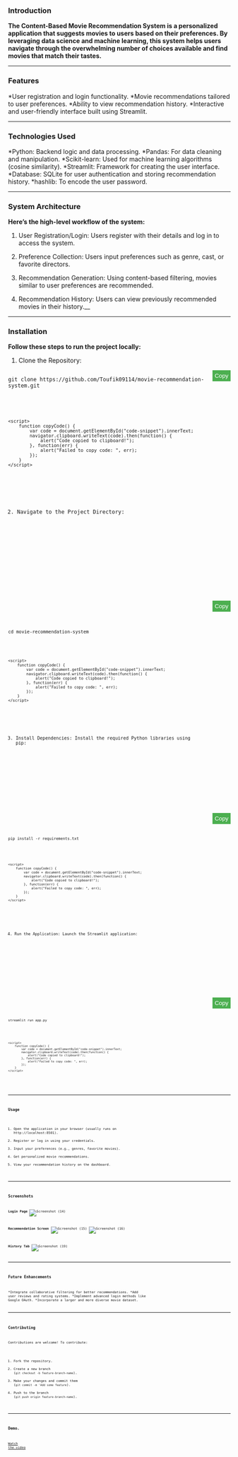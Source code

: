 ### Introduction
__The Content-Based Movie Recommendation System is a personalized application that suggests movies to users based on their preferences. By leveraging data science and machine learning, this system helps users navigate through the overwhelming number of choices available and find movies that match their tastes.__

***

### Features
*User registration and login functionality.
*Movie recommendations tailored to user preferences.
*Ability to view recommendation history.
*Interactive and user-friendly interface built using Streamlit.

***

### Technologies Used
*Python: Backend logic and data processing.
*Pandas: For data cleaning and manipulation.
*Scikit-learn: Used for machine learning algorithms (cosine similarity).
*Streamlit: Framework for creating the user interface.
*Database: SQLite for user authentication and storing recommendation history.
*hashlib: To encode the user password.

***

### System Architecture
__Here’s the high-level workflow of the system:__

1. User Registration/Login:
Users register with their details and log in to access the system.

2. Preference Collection:
Users input preferences such as genre, cast, or favorite directors.

3. Recommendation Generation:
Using content-based filtering, movies similar to user preferences are recommended.

4. Recommendation History:
Users can view previously recommended movies in their history.__

***

### Installation
__Follow these steps to run the project locally:__

1. Clone the Repository:
<!DOCTYPE html>
<html lang="en">
<head>
    <meta charset="UTF-8">
    <meta name="viewport" content="width=device-width, initial-scale=1.0">
    <title>Code Snippet with Copy Button</title>
    <style>
        .code-container {
            position: relative;
        }
        .copy-button {
            position: absolute;
            top: 0;
            right: 0;
            padding: 5px;
            background-color: #4CAF50;
            color: white;
            border: none;
            cursor: pointer;
        }
    </style>
</head>
<body>
    <div class="code-container">
        <button class="copy-button" onclick="copyCode()">Copy</button>
        <pre><code id="code-snippet">
git clone https://github.com/Toufik09114/movie-recommendation-system.git
    </div>

    <script>
        function copyCode() {
            var code = document.getElementById("code-snippet").innerText;
            navigator.clipboard.writeText(code).then(function() {
                alert("Code copied to clipboard!");
            }, function(err) {
                alert("Failed to copy code: ", err);
            });
        }
    </script>
</body>
</html>

2. Navigate to the Project Directory:
<!DOCTYPE html>
<html lang="en">
<head>
    <meta charset="UTF-8">
    <meta name="viewport" content="width=device-width, initial-scale=1.0">
    <title>Code Snippet with Copy Button</title>
    <style>
        .code-container {
            position: relative;
        }
        .copy-button {
            position: absolute;
            top: 0;
            right: 0;
            padding: 5px;
            background-color: #4CAF50;
            color: white;
            border: none;
            cursor: pointer;
        }
    </style>
</head>
<body>
    <div class="code-container">
        <button class="copy-button" onclick="copyCode()">Copy</button>
        <pre><code id="code-snippet">
cd movie-recommendation-system
    </div>

    <script>
        function copyCode() {
            var code = document.getElementById("code-snippet").innerText;
            navigator.clipboard.writeText(code).then(function() {
                alert("Code copied to clipboard!");
            }, function(err) {
                alert("Failed to copy code: ", err);
            });
        }
    </script>
</body>
</html>


3. Install Dependencies: Install the required Python libraries using pip:
<!DOCTYPE html>
<html lang="en">
<head>
    <meta charset="UTF-8">
    <meta name="viewport" content="width=device-width, initial-scale=1.0">
    <title>Code Snippet with Copy Button</title>
    <style>
        .code-container {
            position: relative;
        }
        .copy-button {
            position: absolute;
            top: 0;
            right: 0;
            padding: 5px;
            background-color: #4CAF50;
            color: white;
            border: none;
            cursor: pointer;
        }
    </style>
</head>
<body>
    <div class="code-container">
        <button class="copy-button" onclick="copyCode()">Copy</button>
        <pre><code id="code-snippet">
pip install -r requirements.txt
    </div>

    <script>
        function copyCode() {
            var code = document.getElementById("code-snippet").innerText;
            navigator.clipboard.writeText(code).then(function() {
                alert("Code copied to clipboard!");
            }, function(err) {
                alert("Failed to copy code: ", err);
            });
        }
    </script>
</body>
</html>


4. Run the Application: Launch the Streamlit application:
<!DOCTYPE html>
<html lang="en">
<head>
    <meta charset="UTF-8">
    <meta name="viewport" content="width=device-width, initial-scale=1.0">
    <title>Code Snippet with Copy Button</title>
    <style>
        .code-container {
            position: relative;
        }
        .copy-button {
            position: absolute;
            top: 0;
            right: 0;
            padding: 5px;
            background-color: #4CAF50;
            color: white;
            border: none;
            cursor: pointer;
        }
    </style>
</head>
<body>
    <div class="code-container">
        <button class="copy-button" onclick="copyCode()">Copy</button>
        <pre><code id="code-snippet">
streamlit run app.py
    </div>

    <script>
        function copyCode() {
            var code = document.getElementById("code-snippet").innerText;
            navigator.clipboard.writeText(code).then(function() {
                alert("Code copied to clipboard!");
            }, function(err) {
                alert("Failed to copy code: ", err);
            });
        }
    </script>
</body>
</html>

***

### Usage
1. Open the application in your browser (usually runs on http://localhost:8501).
2. Register or log in using your credentials.
3. Input your preferences (e.g., genres, favorite movies).
4. Get personalized movie recommendations.
5. View your recommendation history on the dashboard.

***

### Screenshots
**Login Page** 
![Screenshot (14)](https://github.com/user-attachments/assets/4c9bef43-bd0d-4073-ad7d-c4b0b4565b0c)


**Recommendation Screen**
![Screenshot (15)](https://github.com/user-attachments/assets/0d3c7ca6-a3c8-4f5a-92f2-9b58109a6565)
![Screenshot (16)](https://github.com/user-attachments/assets/3a437284-c04b-4258-9293-5f9c05571c14)



**History Tab**
![Screenshot (19)](https://github.com/user-attachments/assets/98fa9ca6-ea5d-4a44-b41e-7de7d1ae2371)

***

### Future Enhancements
*Integrate collaborative filtering for better recommendations.
*Add user reviews and rating systems.
*Implement advanced login methods like Google OAuth.
*Incorporate a larger and more diverse movie dataset.

***

### Contributing
Contributions are welcome! To contribute:

1. Fork the repository.
2. Create a new branch (`git checkout -b feature-branch-name`).
3. Make your changes and commit them (`git commit -m 'Add some feature`).
4. Push to the branch (`git push origin feature-branch-name`).

***

### Demo.
[Watch the video](https://github.com/Toufik09114/movie_recommender_system/blob/main/movie_recommendation_video.mp4)
